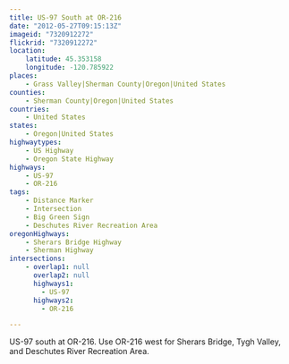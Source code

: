 ```yaml
---
title: US-97 South at OR-216
date: "2012-05-27T09:15:13Z"
imageid: "7320912272"
flickrid: "7320912272"
location:
    latitude: 45.353158
    longitude: -120.785922
places:
    - Grass Valley|Sherman County|Oregon|United States
counties:
    - Sherman County|Oregon|United States
countries:
    - United States
states:
    - Oregon|United States
highwaytypes:
    - US Highway
    - Oregon State Highway
highways:
    - US-97
    - OR-216
tags:
    - Distance Marker
    - Intersection
    - Big Green Sign
    - Deschutes River Recreation Area
oregonHighways:
    - Sherars Bridge Highway
    - Sherman Highway
intersections:
    - overlap1: null
      overlap2: null
      highways1:
        - US-97
      highways2:
        - OR-216

---
```

US-97 south at OR-216.  Use OR-216 west for Sherars Bridge, Tygh Valley, and Deschutes River Recreation Area.